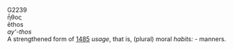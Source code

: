 <body>
  <p>G2239<br>  ἦθος  <br> ēthos  <br><i>ay‘-thos </i><br>A strengthened form of <a href="g1485.htm">1485</a>  <i>usage</i>, that is, (plural) moral <i>habits:</i> - manners.<br></p>
 </body>